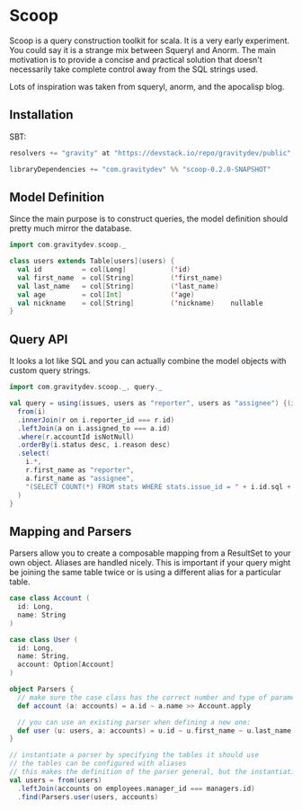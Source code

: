 Scoop
=====

Scoop is a query construction toolkit for scala. It is a very early experiment. You could say it is a strange mix between Squeryl and Anorm.
The main motivation is to provide a concise and practical solution that doesn't necessarily take complete control away from the SQL strings used. 

Lots of inspiration was taken from squeryl, anorm, and the apocalisp blog.

Installation
------------

SBT:
```sbt
resolvers += "gravity" at "https://devstack.io/repo/gravitydev/public"

libraryDependencies += "com.gravitydev" %% "scoop-0.2.0-SNAPSHOT"
```

Model Definition
----------------

Since the main purpose is to construct queries, the model definition should pretty much mirror the database.

```scala
import com.gravitydev.scoop._

class users extends Table[users](users) {
  val id          = col[Long]           ('id)
  val first_name  = col[String]         ('first_name)
  val last_name   = col[String]         ('last_name)
  val age         = col[Int]            ('age)
  val nickname    = col[String]         ('nickname)    nullable
}
```

Query API 
---------

It looks a lot like SQL and you can 
actually combine the model objects with custom query strings.

```scala
import com.gravitydev.scoop._, query._

val query = using(issues, users as "reporter", users as "assignee") {(i, r, a) =>
  from(i)
  .innerJoin(r on i.reporter_id === r.id)
  .leftJoin(a on i.assigned_to === a.id)
  .where(r.accountId isNotNull)
  .orderBy(i.status desc, i.reason desc)
  .select(
    i.*, 
    r.first_name as "reporter", 
    a.first_name as "assignee", 
    "(SELECT COUNT(*) FROM stats WHERE stats.issue_id = " + i.id.sql + ") as total_stats"
  )
}
```

Mapping and Parsers
-------------------

Parsers allow you to create a composable mapping from a ResultSet to your own object. Aliases are handled nicely. 
This is important if your query might be joining the same table twice or is using a different alias for a particular table.

```scala
case class Account (
  id: Long,
  name: String
)

case class User (
  id: Long,
  name: String,
  account: Option[Account]
)

object Parsers {
  // make sure the case class has the correct number and type of parameters
  def account (a: accounts) = a.id ~ a.name >> Account.apply

  // you can use an existing parser when defining a new one:
  def user (u: users, a: accounts) = u.id ~ u.first_name ~ u.last_name ~ opt(account(a)) >> User.apply
}

// instantiate a parser by specifying the tables it should use
// the tables can be configured with aliases
// this makes the definition of the parser general, but the instantiation custom to the query
val users = from(users)
  .leftJoin(accounts on employees.manager_id === managers.id)
  .find(Parsers.user(users, accounts)

```

